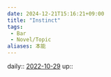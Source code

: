 ```yaml
---
date: 2024-12-21T15:16:21+09:00
title: "Instinct"
tags:
 - Bar
 - Novel/Topic
aliases: 本能
---
```


daily:: [2022-10-29](Daily_Note/2022-10-29.md)
up::


